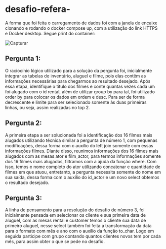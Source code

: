 # desafio-refera-


A forma que foi feita o carregamento de dados foi com a janela de encaixe clonando e rodando o docker compose up, com a utilização do link HTTPS e Docker desktop. Segue print do container:

![Capturar](https://user-images.githubusercontent.com/121297339/209567537-a484cd3a-5ff7-471e-9463-98785c71a644.PNG)



## Pergunta 1:
O raciocínio lógico utilizado para a solução da pergunta foi, inicialmente integrar as tabelas de inventário, aluguel e filme, pois elas contêm as informações necessárias para chegarmos ao resultado desejado. Após essa etapa, identifique o título dos filmes e conte quantas vezes cada um foi alugado com o id rental, além de utilizar group by para tal, foi utilizado order by para colocar os dados em ordem e desc. Para ser de forma decrescente e limite para ser selecionado somente às duas primeiras linhas, ou seja, assim realizadas no top 2.

## Pergunta 2:

A primeira etapa a ser solucionada foi a identificação dos 16 filmes mais alugados utilizando técnica similar a pergunta de número 1, com pequenas modificações, dessa forma com o auxílio do left join somente com essas informações filmes. Diante disso, reunimos informações dos 16 filmes mais alugados com as mesas ator e film_actor, para termos informações somente dos 16 filmes mais alugados, filtramos com a ajuda da função where. Com isso, temos o nome completo do ator utilizando concatenar e quantidade de filmes em que atuou, entretanto, a pergunta necessita somente do nome em sua saída, dessa forma com o auxílio do id_actor e um novo select obtemos o resultado desejado.



## Pergunta 3:

A linha de pensamento para a resolução do desafio de número 3, foi inicialmente pensada em selecionar os cliente e sua primeira data de aluguel, com as mesas rental e customer temos o cliente sua data de primeiro aluguel, nesse select também foi feita a transformação da data para o formato com mês e ano com o auxílio da função to_char. Logo em seguida participe com grupo contando quantos clientes novos tem por cada mês, para assim obter o que se pede no desafio.
